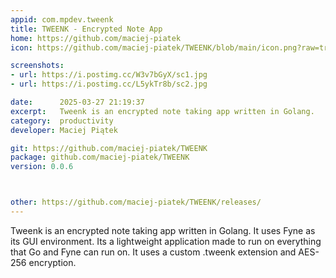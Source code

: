 ```yaml
---
appid: com.mpdev.tweenk
title: TWEENK - Encrypted Note App
home: https://github.com/maciej-piatek
icon: https://github.com/maciej-piatek/TWEENK/blob/main/icon.png?raw=true

screenshots:
- url: https://i.postimg.cc/W3v7bGyX/sc1.jpg
- url: https://i.postimg.cc/L5ykTr8b/sc2.jpg

date:      2025-03-27 21:19:37
excerpt:   Tweenk is an encrypted note taking app written in Golang.
category:  productivity
developer: Maciej Piątek

git: https://github.com/maciej-piatek/TWEENK
package: github.com/maciej-piatek/TWEENK
version: 0.0.6



other: https://github.com/maciej-piatek/TWEENK/releases/
---
```


Tweenk is an encrypted note taking app written in Golang. It uses Fyne as its GUI environment. Its a lightweight application made to run on everything that Go and Fyne can run on. It uses a custom .tweenk extension and AES-256 encryption.

